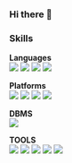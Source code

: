 ### Hi there 👋

### Skills

**Languages**<br>
<img src="https://img.shields.io/badge/python-3776AB?style=flat-square&logo=python&logoColor=white"/> <img src="https://img.shields.io/badge/mysql-4479A1?style=flat-square&logo=mysql&logoColor=white"/>
<img src="https://img.shields.io/badge/html5-E34F26?style=flat-square&logo=html5&logoColor=white"/> <img src="https://img.shields.io/badge/css3-1572B6?style=flat-square&logo=css3&logoColor=white"/> 

**Platforms**<br>
<img src="https://img.shields.io/badge/ubuntu-E95420?style=flat-square&logo=ubuntu&logoColor=white"/> 
<img src="https://img.shields.io/badge/apachehadoop-66CCFF?style=flat-square&logo=apachehadoop&logoColor=white"/> <img src="https://img.shields.io/badge/docker-017CEE?style=flat-square&logo=docker&logoColor=white"/>
<img src="https://img.shields.io/badge/apacheairflow-2496ED?style=flat-square&logo=apacheairflow&logoColor=white"/>

**DBMS**<br>
<img src="https://img.shields.io/badge/mariadb-003545?style=flat-square&logo=mariadb&logoColor=white"/>

**TOOLS**<br>
<img src="https://img.shields.io/badge/amazonaws-232F3E?style=flat-square&logo=amazonaws&logoColor=white"/>
<img src="https://img.shields.io/badge/amazonec2-FF9900?style=flat-square&logo=amazonec2&logoColor=white"/>
<img src="https://img.shields.io/badge/dbeaver-382923?style=flat-square&logo=dbeaver&logoColor=white"/>
<img src="https://img.shields.io/badge/visualstudiocode-007ACC?style=flat-square&logo=visualstudiocode&logoColor=white"/>
<img src="https://img.shields.io/badge/slack-4A154B?style=flat-square&logo=slack&logoColor=white"/>


<!--
**wkdrudals/wkdrudals** is a ✨ _special_ ✨ repository because its `README.md` (this file) appears on your GitHub profile.

Here are some ideas to get you started:
- 🔭 I’m currently working on ...
- 🌱 I’m currently learning ...
- 👯 I’m looking to collaborate on ...
- 🤔 I’m looking for help with ...
- 💬 Ask me about ...
- 📫 How to reach me: ...
- 😄 Pronouns: ...
- ⚡ Fun fact: ...
-->

